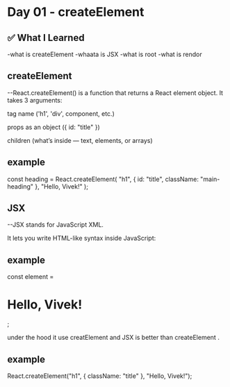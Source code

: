# Day 01 - createElement 

## ✅ What I Learned

-what is createElement
-whaata is JSX
-what is root 
-what is rendor

## createElement

--React.createElement() is a function that returns a React element object.
It takes 3 arguments:

tag name ('h1', 'div', component, etc.)

props as an object ({ id: "title" })

children (what’s inside — text, elements, or arrays)

## example
const heading = React.createElement(
  "h1",
  { id: "title", className: "main-heading" },
  "Hello, Vivek!"
);


## JSX

--JSX stands for JavaScript XML.

It lets you write HTML-like syntax inside JavaScript:

## example

const element = <h1 className="title">Hello, Vivek!</h1>;

under the hood it use creatElement and JSX is better than createElement .

## example

React.createElement("h1", { className: "title" }, "Hello, Vivek!");

